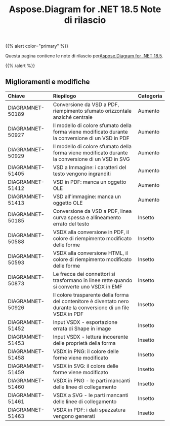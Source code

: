 ﻿---
title: Aspose.Diagram for .NET 18.5 Note di rilascio
type: docs
weight: 80
url: /it/net/aspose-diagram-for-net-18-5-release-notes/
---
{{% alert color="primary" %}} 

 Questa pagina contiene le note di rilascio per[Aspose.Diagram for .NET 18.5](https://www.nuget.org/packages/Aspose.Diagram/18.5.0).

{{% /alert %}} 
## **Miglioramenti e modifiche**

|**Chiave**|**Riepilogo**|**Categoria**|
|:- |:- |:- |
|DIAGRAMNET-50189|Conversione da VSD a PDF, riempimento sfumato orizzontale anziché centrale|Aumento|
|DIAGRAMNET-50927|Il modello di colore sfumato della forma viene modificato durante la conversione di un VSD in PDF|Aumento|
|DIAGRAMNET-50929|Il modello di colore sfumato della forma viene modificato durante la conversione di un VSD in SVG|Aumento|
|DIAGRAMNET-51405|VSD a Immagine: i caratteri del testo vengono ingranditi|Aumento|
|DIAGRAMNET-51412|VSD in PDF: manca un oggetto OLE|Aumento|
|DIAGRAMNET-51413|VSD all'immagine: manca un oggetto OLE|Aumento|
|DIAGRAMNET-50185 |Conversione da VSD a PDF, linea curva spessa e allineamento errato del testo|Insetto|
|DIAGRAMNET-50588|VSDX alla conversione in PDF, il colore di riempimento modificato delle forme|Insetto|
|DIAGRAMNET-50593|VSDX alla conversione HTML, il colore di riempimento modificato delle forme|Insetto|
|DIAGRAMNET-50873|Le frecce dei connettori si trasformano in linee rette quando si converte uno VSDX in EMF|Insetto|
|DIAGRAMNET-50926|Il colore trasparente della forma del contenitore è diventato nero durante la conversione di un file VSDX in PDF|Insetto|
|DIAGRAMNET-51452|Input VSDX - esportazione errata di Shape in image|Insetto|
|DIAGRAMNET-51453|Input VSDX - lettura incoerente delle proprietà della forma|Insetto|
|DIAGRAMNET-51458|VSDX in PNG: il colore delle forme viene modificato|Insetto|
|DIAGRAMNET-51459|VSDX in SVG: il colore delle forme viene modificato|Insetto|
|DIAGRAMNET-51460|VSDX in PNG - le parti mancanti delle linee di collegamento|Insetto|
|DIAGRAMNET-51461|VSDX a SVG - le parti mancanti delle linee di collegamento|Insetto|
|DIAGRAMNET-51463|VSDX in PDF: i dati spazzatura vengono generati|Insetto|

